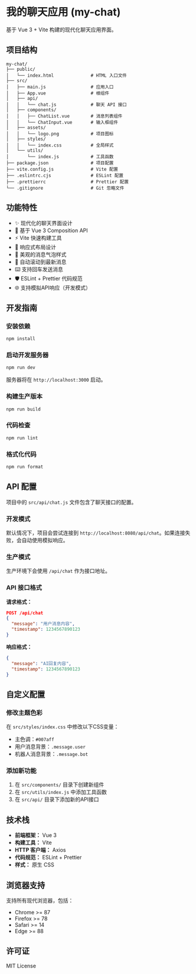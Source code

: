 # 我的聊天应用 (my-chat)

基于 Vue 3 + Vite 构建的现代化聊天应用界面。

## 项目结构

```
my-chat/
├── public/
│   └── index.html              # HTML 入口文件
├── src/
│   ├── main.js                 # 应用入口
│   ├── App.vue                 # 根组件
│   ├── api/
│   │   └── chat.js             # 聊天 API 接口
│   ├── components/
│   │   ├── ChatList.vue        # 消息列表组件
│   │   └── ChatInput.vue       # 输入框组件
│   ├── assets/
│   │   └── logo.png            # 项目图标
│   ├── styles/
│   │   └── index.css           # 全局样式
│   └── utils/
│       └── index.js            # 工具函数
├── package.json                # 项目配置
├── vite.config.js              # Vite 配置
├── .eslintrc.cjs               # ESLint 配置
├── .prettierrc                 # Prettier 配置
└── .gitignore                  # Git 忽略文件
```

## 功能特性

- ✨ 现代化的聊天界面设计
- 🚀 基于 Vue 3 Composition API
- ⚡ Vite 快速构建工具
- 📱 响应式布局设计
- 🎨 美观的消息气泡样式
- 🔄 自动滚动到最新消息
- ⌨️ 支持回车发送消息
- 🛡️ ESLint + Prettier 代码规范
- 🌐 支持模拟API响应（开发模式）

## 开发指南

### 安装依赖

```bash
npm install
```

### 启动开发服务器

```bash
npm run dev
```

服务器将在 `http://localhost:3000` 启动。

### 构建生产版本

```bash
npm run build
```

### 代码检查

```bash
npm run lint
```

### 格式化代码

```bash
npm run format
```

## API 配置

项目中的 `src/api/chat.js` 文件包含了聊天接口的配置。

### 开发模式
默认情况下，项目会尝试连接到 `http://localhost:8080/api/chat`。如果连接失败，会自动使用模拟响应。

### 生产模式
生产环境下会使用 `/api/chat` 作为接口地址。

### API 接口格式

**请求格式：**
```json
POST /api/chat
{
  "message": "用户消息内容",
  "timestamp": 1234567890123
}
```

**响应格式：**
```json
{
  "message": "AI回复内容",
  "timestamp": 1234567890123
}
```

## 自定义配置

### 修改主题色彩
在 `src/styles/index.css` 中修改以下CSS变量：
- 主色调：`#007aff`
- 用户消息背景：`.message.user`
- 机器人消息背景：`.message.bot`

### 添加新功能
1. 在 `src/components/` 目录下创建新组件
2. 在 `src/utils/index.js` 中添加工具函数
3. 在 `src/api/` 目录下添加新的API接口

## 技术栈

- **前端框架：** Vue 3
- **构建工具：** Vite
- **HTTP 客户端：** Axios
- **代码规范：** ESLint + Prettier
- **样式：** 原生 CSS

## 浏览器支持

支持所有现代浏览器，包括：
- Chrome >= 87
- Firefox >= 78
- Safari >= 14
- Edge >= 88

## 许可证

MIT License 